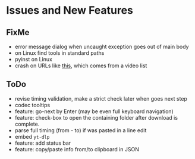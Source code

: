 # Issues and New Features

## FixMe
- error message dialog when uncaught exception goes out of main body
- on Linux find tools in standard paths
- pyinst on Linux
- crash on URLs like [this](https://youtu.be/Dyhq-rwrYPU?list=PLc7FkXgDXnsMsk1CGNe4Iif1_e3hlFOlo), which comes from a video list

## ToDo
- revise timing validation, make a strict check later when goes next step
- codec tooltips
- feature: go-next by Enter (may be even full keyboard navigation)
- feature: check-box to open the containing folder after download is complete.
- parse full timing (from - to) if was pasted in a line edit
- embed `yt-dlp`
- feature: add status bar
- feature: copy/paste info from/to clipboard in JSON
